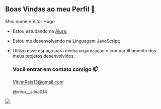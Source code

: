 ## Boas Vindas ao meu Perfil 💚

Meu nome é Vitor Hugo

- Estou estudando na [Alura](https://www.alura.com.br);
- Estou me desenvolvendo na Linguagem JavaScript;
- Utilizo esse espaço para minha organização e compartilhamento dos meus projetos desenvolvidos.

  ### Você entrar em contato comigo 📫

  VitinnReis13@gmail.com
  
  @vitor__silva014

![](https://tenor.com/v1hVVs9cTyJ.gif)
  
